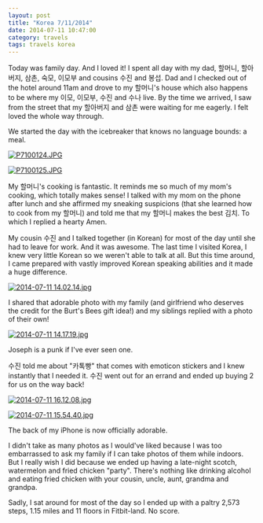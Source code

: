 ```yaml
---
layout: post
title: "Korea 7/11/2014"
date: 2014-07-11 10:47:00
category: travels 
tags: travels korea
---
```

Today was family day. And I loved it! I spent all day with my dad, 할머니, 할아버지, 삼촌, 숙모, 이모부 and cousins 수진 and 봉섭. Dad and I checked out of the hotel around 11am and drove to my 할머니's house which also happens to be where my 이모, 이모부, 수진 and 수나 live. By the time we arrived, I saw from the street that my 할아버지 and 삼촌 were waiting for me eagerly. I felt loved the whole way through.

We started the day with the icebreaker that knows no language bounds: a meal.

[![P7100124.JPG](https://d23f6h5jpj26xu.cloudfront.net/ozb069zvssue9w_small.jpg)](http://img.svbtle.com/ozb069zvssue9w.jpg)

[![P7100125.JPG](https://d23f6h5jpj26xu.cloudfront.net/re2lqiorh1h62w_small.jpg)](http://img.svbtle.com/re2lqiorh1h62w.jpg)

My 할머니's cooking is fantastic. It reminds me so much of my mom's cooking, which totally makes sense! I talked with my mom on the phone after lunch and she affirmed my sneaking suspicions (that she learned how to cook from my 할머니) and told me that my 할머니 makes the best 김치. To which I replied a hearty Amen.

My cousin 수진 and I talked together (in Korean) for most of the day until she had to leave for work. And it was awesome. The last time I visited Korea, I knew very little Korean so we weren't able to talk at all. But this time around, I came prepared with vastly improved Korean speaking abilities and it made a huge difference.

[![2014-07-11 14.02.14.jpg](https://d23f6h5jpj26xu.cloudfront.net/6h2jako04bkaw_small.jpg)](http://img.svbtle.com/6h2jako04bkaw.jpg)

I shared that adorable photo with my family (and girlfriend who deserves the credit for the Burt's Bees gift idea!) and my siblings replied with a photo of their own!

[![2014-07-11 14.17.19.jpg](https://d23f6h5jpj26xu.cloudfront.net/yxwyj4ec2ummvg_small.jpg)](http://img.svbtle.com/yxwyj4ec2ummvg.jpg)

Joseph is a punk if I've ever seen one.

수진 told me about "카톡빵" that comes with emoticon stickers and I knew instantly that I needed it. 수진 went out for an errand and ended up buying 2 for us on the way back!

[![2014-07-11 16.12.08.jpg](https://d23f6h5jpj26xu.cloudfront.net/3qttgkdsqvbhyg_small.jpg)](http://img.svbtle.com/3qttgkdsqvbhyg.jpg)

[![2014-07-11 15.54.40.jpg](https://d23f6h5jpj26xu.cloudfront.net/impdtfe5p8douq_small.jpg)](http://img.svbtle.com/impdtfe5p8douq.jpg)

The back of my iPhone is now officially adorable.

I didn't take as many photos as I would've liked because I was too embarrassed to ask my family if I can take photos of them while indoors. But I really wish I did because we ended up having a late-night scotch, watermelon and fried chicken "party". There's nothing like drinking alcohol and eating fried chicken with your cousin, uncle, aunt, grandma and grandpa. 

Sadly, I sat around for most of the day so I ended up with a paltry 2,573 steps, 1.15 miles and 11 floors in Fitbit-land. No score.
